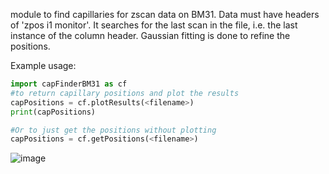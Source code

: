 module to find capillaries for zscan data on BM31. Data must have headers of 'zpos i1 monitor'. It searches for the last scan in the file, i.e. the last instance of the column header. Gaussian fitting is done to refine the positions.

Example usage:

```python
import capFinderBM31 as cf
#to return capillary positions and plot the results 
capPositions = cf.plotResults(<filename>)
print(capPositions)

#Or to just get the positions without plotting
capPositions = cf.getPositions(<filename>)
```

![image](https://github.com/user-attachments/assets/0f8a5ede-d6c4-45bb-ae6c-5cd30b243f60)
